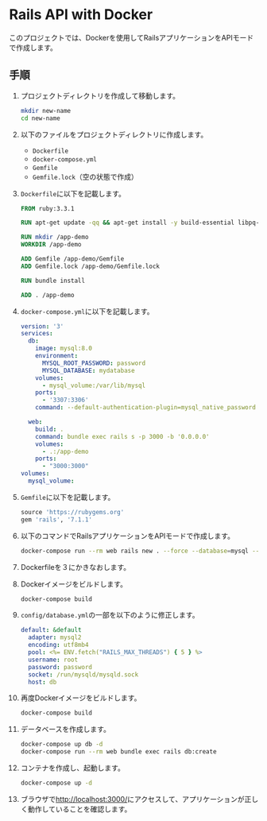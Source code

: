 # Rails API with Docker

このプロジェクトでは、Dockerを使用してRailsアプリケーションをAPIモードで作成します。

## 手順

1. プロジェクトディレクトリを作成して移動します。
    ```bash
    mkdir new-name
    cd new-name
    ```

2. 以下のファイルをプロジェクトディレクトリに作成します。
   - `Dockerfile`
   - `docker-compose.yml`
   - `Gemfile`
   - `Gemfile.lock`（空の状態で作成）

3. `Dockerfile`に以下を記載します。
    ```Dockerfile
    FROM ruby:3.3.1

    RUN apt-get update -qq && apt-get install -y build-essential libpq-dev nodejs default-mysql-client

    RUN mkdir /app-demo
    WORKDIR /app-demo

    ADD Gemfile /app-demo/Gemfile
    ADD Gemfile.lock /app-demo/Gemfile.lock

    RUN bundle install

    ADD . /app-demo
    ```

4. `docker-compose.yml`に以下を記載します。
    ```yaml
    version: '3'
    services:
      db:
        image: mysql:8.0
        environment:
          MYSQL_ROOT_PASSWORD: password
          MYSQL_DATABASE: mydatabase
        volumes:
          - mysql_volume:/var/lib/mysql
        ports:
          - '3307:3306'
        command: --default-authentication-plugin=mysql_native_password

      web:
        build: .
        command: bundle exec rails s -p 3000 -b '0.0.0.0'
        volumes:
          - .:/app-demo
        ports:
          - "3000:3000"
    volumes:
      mysql_volume:
    ```

5. `Gemfile`に以下を記載します。
    ```ruby
    source 'https://rubygems.org'
    gem 'rails', '7.1.1'
    ```

6. 以下のコマンドでRailsアプリケーションをAPIモードで作成します。
    ```bash
    docker-compose run --rm web rails new . --force --database=mysql --api
    ```
    
7. Dockerfileを３にかきなおします。
    
8. Dockerイメージをビルドします。
    ```bash
    docker-compose build
    ```

9. `config/database.yml`の一部を以下のように修正します。
    ```yaml
    default: &default
      adapter: mysql2
      encoding: utf8mb4
      pool: <%= ENV.fetch("RAILS_MAX_THREADS") { 5 } %>
      username: root
      password: password
      socket: /run/mysqld/mysqld.sock
      host: db
    ```

10. 再度Dockerイメージをビルドします。
    ```bash
    docker-compose build
    ```

11. データベースを作成します。
    ```bash
    docker-compose up db -d
    docker-compose run --rm web bundle exec rails db:create
    ```

12. コンテナを作成し、起動します。
    ```bash
    docker-compose up -d
    ```

13. ブラウザで[http://localhost:3000/](http://localhost:3000/)にアクセスして、アプリケーションが正しく動作していることを確認します。

